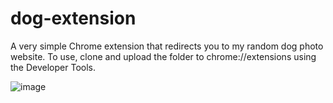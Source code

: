 # dog-extension

A very simple Chrome extension that redirects you to my random dog photo website. To use, clone and upload the folder to chrome://extensions using the Developer Tools. 

![image](https://user-images.githubusercontent.com/56046933/226115543-dc06983b-d622-476b-9eef-c11b68d54a14.png)
